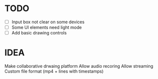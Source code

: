 # TODO

- [ ] Input box not clear on some devices
- [ ] Some UI elements need light mode
- [ ] Add basic drawing controls

# IDEA

Make collaborative drwaing platform
Allow audio recoring
Allow streaming
Custom file format (mp4 + lines with timestamps)

